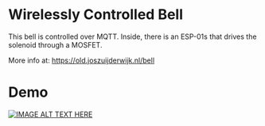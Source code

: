 # Wirelessly Controlled Bell
This bell is controlled over MQTT. Inside, there is an ESP-01s that drives the solenoid through a MOSFET.

More info at: https://old.joszuijderwijk.nl/bell

# Demo
[![IMAGE ALT TEXT HERE](https://img.youtube.com/vi/tXk-c-Hw8Pc/0.jpg)](https://www.youtube.com/watch?v=tXk-c-Hw8Pc)
